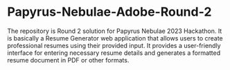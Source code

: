 # Papyrus-Nebulae-Adobe-Round-2
The repository is Round 2 solution for Papyrus Nebulae 2023 Hackathon. It is basically a Resume Generator web application that allows users to create professional resumes using their provided input. It provides a user-friendly interface for entering necessary resume details and generates a formatted resume document in PDF or other formats.
